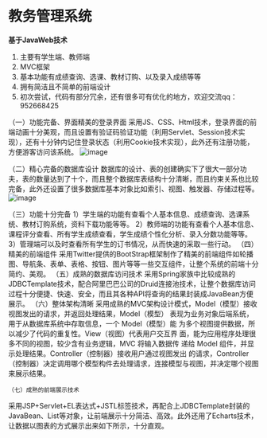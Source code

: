 # 教务管理系统
**基于JavaWeb技术**
1. 主要有学生端、教师端
2. MVC框架
3. 基本功能有成绩查询、选课、教材订购、以及录入成绩等等
4. 拥有简洁且不简单的前端设计
5. 初次尝试，代码有部分冗余，还有很多可有优化的地方，欢迎交流qq：952668425


（一）功能完备、界面精美的登录界面
  采用JS、CSS、Html技术，登录界面的前端动画十分美观，而且设置有验证码验证功能（利用Servlet、Session技术实现），还有十分钟内记住登录状态（利用Cookie技术实现），此外还有注册功能，方便游客访问该系统。
 ![image](https://user-images.githubusercontent.com/63045769/111068778-252d7980-8505-11eb-804e-1d82d68ff819.png)

（二）精心完备的数据库设计
数据库的设计、表的创建确实下了很大一部分功夫，表的数量达到了十个，而且整个数据库表结构十分清晰，而且约束关系也比较完备，此外还设置了很多数据库基本对象比如索引、视图、触发器、存储过程等。
 ![image](https://user-images.githubusercontent.com/63045769/111068954-c7e5f800-8505-11eb-9a9f-e2cc489f54a7.png)

（三）功能十分完备
1）学生端的功能有查看个人基本信息、成绩查询、选课系统、教材订购系统，资料下载功能等等。
2）教师端的功能有查看个人基本信息、课程评分查看、所有学生成绩查看，学生成绩个性化分析、录入分数功能等等。
3）管理端可以及时查看所有学生的订书情况，从而快速的采取一些行动。
（四）精美的前端组件
采用Twitter提供的BootStrap框架制作了精美的前端组件如轮播图、导航条、表单、表格、按钮、图片等等一些交互组件，让整个系统的前端十分简约、美观。
（五）成熟的数据库访问技术
	采用Spring家族中比较成熟的JDBCTemplate技术，配合阿里巴巴公司的Druid连接池技术，让整个数据库访问过程十分便捷、快速、安全，而且其各种API将查询的结果封装成JavaBean方便展示。
（六）整体架构清晰
采用成熟的MVC架构设计模式，Model（模型）接收视图发出的请求，并返回处理结果，Model（模型） 表现为业务对象后端系统，用于从数据库系统中存取信息，一个 Model（模型）能 为多个视图提供数据，所以减少了代码的重复性。View（视图）代表用户交互界 面，能为应用程序处理很多不同的视图，较少含有业务逻辑，MVC 将输入数据传 递给 Model 组件，并显示处理结果。Controller（控制器）接收用户通过视图发出 的请求，Controller（控制器）决定调用哪个模型构件去处理请求，连接模型与视图，并决定哪个视图来展示结果。

 
	（七）成熟的前端展示技术
采用JSP+Servlet+EL表达式+JSTL标签技术，再配合上JDBCTemplate封装的JavaBean、List等对象，让前端展示十分简洁、高效。此外还用了Echarts技术，让数据以图表的方式展示出来如下所示，十分直观。
 
